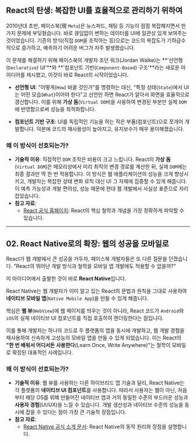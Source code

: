 ## React의 탄생: 복잡한 UI를 효율적으로 관리하기 위하여

2010년대 초반, 페이스북(現 `Meta`)은 뉴스피드, 채팅 등 기능이 점점 복잡해지면서 한 가지 문제에 부딪혔습니다. 바로 끊임없이 변하는 데이터를 UI에 일관성 있게 보여주는 것이었습니다. 기존의 방식(직접 `DOM`을 조작하는 등)으로는 코드의 복잡도가 기하급수적으로 증가하고, 예측하기 어려운 버그가 자주 발생했습니다.

이 문제를 해결하기 위해 페이스북의 개발자 조던 워크(Jordan Walke)는 **'선언형(`Declarative`) UI'**와 **'컴포넌트 기반(`Component-Based`) 구조'**라는 새로운 아이디어를 제시했고, 이것이 바로 React의 시작이었습니다.

- **선언형 UI**: "어떻게(`How`) 바꿀 것인가"를 명령하는 대신, "특정 상태(`State`)에서 UI는 어떤 모습(`What`)이어야 한다"고 선언만 하면 React가 알아서 화면을 효율적으로 갱신합니다. 이를 위해 **가상 돔**(`Virtual DOM`)을 사용하여 변경된 부분만 실제 `DOM`에 반영함으로써 성능을 최적화합니다.

- **컴포넌트 기반 구조**: UI를 독립적인 기능을 하는 작은 부품(컴포넌트)으로 쪼개어 개발합니다. 덕분에 코드의 재사용성이 높아지고, 유지보수가 매우 용이해졌습니다.

### 왜 이 방식이 선호되는가?

- **기술적 이유**: 직접적인 `DOM` 조작은 비용이 크고 느립니다. React의 **가상 돔**(`Virtual DOM`)은 메모리상에서 미리 최적의 변경 경로를 계산한 뒤, 실제 `DOM`에는 최종 결과만 딱 한 번 적용합니다. 이 방식은 웹 애플리케이션의 성능을 크게 향상시키고, 개발자는 복잡한 상태 변화 로직 대신 UI 그 자체에 집중할 수 있게 해줍니다. 이 예측 가능성과 개발 편의성, 성능 때문에 현대 웹 개발에서 사실상 표준으로 자리 잡았습니다.
- **참고 자료**:
  - [React 공식 홈페이지](https://react.dev/): React의 핵심 철학과 개념을 가장 정확하게 파악할 수 있습니다.

---

## 02. React Native로의 확장: 웹의 성공을 모바일로

React가 웹 개발에서 큰 성공을 거두자, 페이스북 개발자들은 또 다른 질문을 던졌습니다. "React의 뛰어난 개발 방식과 철학을 모바일 앱 개발에도 적용할 수 없을까?"

이 아이디어에서 출발한 것이 바로 **React Native**입니다.

React Native는 웹 개발자가 이미 알고 있는 React의 문법과 원칙을 그대로 사용하여 **네이티브 모바일 앱**(`Native Mobile App`)을 만들 수 있게 해줍니다.

핵심은 **웹 뷰**(`WebView`)에 웹 페이지를 띄우는 것이 아니라, React 코드가 `Android`와 `iOS`의 실제 네이티브 UI 컴포넌트를 직접 호출하여 렌더링한다는 점입니다.

이를 통해 개발자는 하나의 코드로 두 플랫폼의 앱을 동시에 개발하고, 웹 개발 경험을 재사용하여 신속하게 고성능의 모바일 앱을 만들 수 있게 되었습니다. 이는 React의 **"한 번 배워서 어디서든 사용한다**(Learn Once, Write Anywhere)"는 철학이 모바일로 확장된 대표적인 사례입니다.

### 왜 이 방식이 선호되는가?

- **기술적 이유**: 웹 뷰를 사용하는 다른 하이브리드 앱 기술과 달리, React Native는 각 플랫폼의 **네이티브 UI 컴포넌트**를 사용합니다. 따라서 사용자는 웹이 아닌, 처음부터 해당 OS를 위해 만들어진 네이티브 앱과 거의 동일한 수준의 부드러운 성능과 **사용자 경험**(UI/UX)을 느낄 수 있습니다. 개발 생산성과 네이티브 수준의 성능을 동시에 잡을 수 있다는 점이 가장 큰 기술적 장점입니다.
- **참고 자료**:
  - [React Native 공식 소개 문서](https://reactnative.dev/docs/getting-started): React Native의 동작 원리와 장점을 설명합니다.

